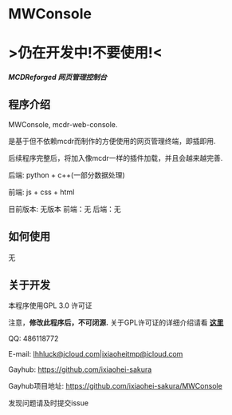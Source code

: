 # MWConsole
# >**仍在开发中!不要使用!**<
##### MCDReforged 网页管理控制台

## 程序介绍

MWConsole, mcdr-web-console.

是基于但不依赖mcdr而制作的方便使用的网页管理终端，即插即用.

后续程序完整后，将加入像mcdr一样的插件加载，并且会越来越完善.

后端: python + c++(一部分数据处理)

前端: js + css + html

目前版本: 无版本
前端：无
后端：无

## 如何使用
无
## 关于开发
本程序使用GPL 3.0 许可证

注意，**修改此程序后，不可闭源.** 关于GPL许可证的详细介绍请看 **[这里](https://choosealicense.com/licenses/gpl-3.0/)**

QQ: 486118772

E-mail: lhhluck@icloud.com|ixiaoheitmp@icloud.com

Gayhub: https://github.com/ixiaohei-sakura

Gayhub项目地址: https://github.com/ixiaohei-sakura/MWConsole

发现问题请及时提交issue
